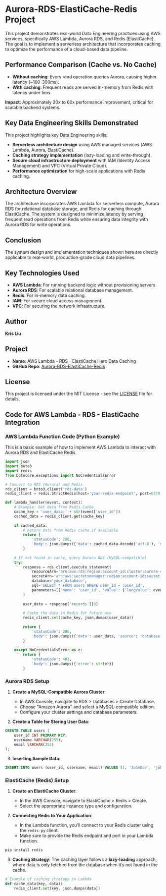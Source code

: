 
# Aurora-RDS-ElastiCache-Redis Project

This project demonstrates real-world Data Engineering practices using AWS services, specifically AWS Lambda, Aurora RDS, and Redis (ElastiCache). The goal is to implement a serverless architecture that incorporates caching to optimize the performance of a cloud-based data pipeline.

## Performance Comparison (Cache vs. No Cache)

- **Without caching**: Every read operation queries Aurora, causing higher latency (~100-300ms).
- **With caching**: Frequent reads are served in-memory from Redis with latency under 5ms.

**Impact**: Approximately 20x to 60x performance improvement, critical for scalable backend systems.

## Key Data Engineering Skills Demonstrated

This project highlights key Data Engineering skills:

- **Serverless architecture design** using AWS managed services (AWS Lambda, Aurora, ElastiCache).
- **Caching strategy implementation** (lazy-loading and write-through).
- **Secure cloud infrastructure deployment** with IAM (Identity Access Management) and VPC (Virtual Private Cloud).
- **Performance optimization** for high-scale applications with Redis caching.

## Architecture Overview

The architecture incorporates AWS Lambda for serverless compute, Aurora RDS for relational database storage, and Redis for caching through ElastiCache. The system is designed to minimize latency by serving frequent read operations from Redis while ensuring data integrity with Aurora RDS for write operations.

## Conclusion

The system design and implementation techniques shown here are directly applicable to real-world, production-grade cloud data pipelines.

## Key Technologies Used

- **AWS Lambda**: For running backend logic without provisioning servers.
- **Aurora RDS**: For scalable relational database management.
- **Redis**: For in-memory data caching.
- **IAM**: For secure cloud access management.
- **VPC**: For securing the network infrastructure.

## Author

**Kris Liu**

## Project

- **Name**: AWS Lambda - RDS - ElastiCache Hero Data Caching
- **GitHub Repo**: [Aurora-RDS-ElastiCache-Redis](https://github.com/KrisLiu7/Aurora-RDS-ElastiCache-Redis)

## License

This project is licensed under the MIT License - see the [LICENSE](LICENSE) file for details.


## Code for AWS Lambda - RDS - ElastiCache Integration

### AWS Lambda Function Code (Python Example)

This is a basic example of how to implement AWS Lambda to interact with Aurora RDS and ElastiCache Redis.

```python
import json
import boto3
import redis
from botocore.exceptions import NoCredentialsError

# Connect to RDS (Aurora) and Redis
rds_client = boto3.client('rds-data')
redis_client = redis.StrictRedis(host='your-redis-endpoint', port=6379, db=0)

def lambda_handler(event, context):
    # Example: Get data from Redis Cache
    cache_key = 'user_data:' + str(event['user_id'])
    cached_data = redis_client.get(cache_key)
    
    if cached_data:
        # Return data from Redis cache if available
        return {
            'statusCode': 200,
            'body': json.dumps({'data': cached_data.decode('utf-8'), 'source': 'cache'})
        }
    
    # If not found in cache, query Aurora RDS (MySQL-compatible)
    try:
        response = rds_client.execute_statement(
            resourceArn='arn:aws:rds:region:account-id:cluster:aurora-cluster',
            secretArn='arn:aws:secretsmanager:region:account-id:secret:secret-id',
            database='your_database',
            sql='SELECT * FROM users WHERE user_id = :user_id',
            parameters=[{'name': 'user_id', 'value': {'longValue': event['user_id']}}]
        )
        
        user_data = response['records'][0]
        
        # Cache the data in Redis for future use
        redis_client.set(cache_key, json.dumps(user_data))
        
        return {
            'statusCode': 200,
            'body': json.dumps({'data': user_data, 'source': 'database'})
        }
    
    except NoCredentialsError as e:
        return {
            'statusCode': 403,
            'body': json.dumps({'error': str(e)})
        }
```

### Aurora RDS Setup

1. **Create a MySQL-Compatible Aurora Cluster**:
   - In AWS Console, navigate to RDS > Databases > Create Database.
   - Choose "Amazon Aurora" and select a MySQL-compatible edition.
   - Configure your cluster settings and database parameters.

2. **Create a Table for Storing User Data**:

```sql
CREATE TABLE users (
    user_id INT PRIMARY KEY,
    username VARCHAR(255),
    email VARCHAR(255)
);
```

3. **Inserting Sample Data**:

```sql
INSERT INTO users (user_id, username, email) VALUES (1, 'JohnDoe', 'john.doe@example.com');
```

### ElastiCache (Redis) Setup

1. **Create an ElastiCache Cluster**:
   - In the AWS Console, navigate to ElastiCache > Redis > Create.
   - Select the appropriate instance type and configuration.

2. **Connecting Redis to Your Application**:
   - In the Lambda function, you’ll connect to your Redis cluster using the `redis-py` client.
   - Make sure to provide the Redis endpoint and port in your Lambda function.

```bash
pip install redis
```

3. **Caching Strategy**: The caching layer follows a **lazy-loading** approach, where data is only fetched from the database when it’s not found in the cache.

```python
# Example of caching strategy in Lambda
def cache_data(key, data):
    redis_client.set(key, json.dumps(data))
```
